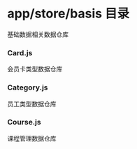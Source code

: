 # app/store/basis 目录
基础数据相关数据仓库
### Card.js
会员卡类型数据仓库
### Category.js
员工类型数据仓库
### Course.js
课程管理数据仓库
